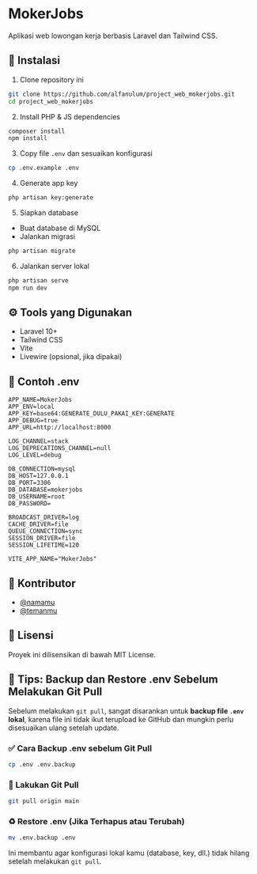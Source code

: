 # MokerJobs

Aplikasi web lowongan kerja berbasis Laravel dan Tailwind CSS.

## 🚀 Instalasi

1. Clone repository ini

```bash
git clone https://github.com/alfanulum/project_web_mokerjobs.git
cd project_web_mokerjobs
```

2. Install PHP & JS dependencies

```bash
composer install
npm install
```

3. Copy file `.env` dan sesuaikan konfigurasi

```bash
cp .env.example .env
```

4. Generate app key

```bash
php artisan key:generate
```

5. Siapkan database

-   Buat database di MySQL
-   Jalankan migrasi

```bash
php artisan migrate
```

6. Jalankan server lokal

```bash
php artisan serve
npm run dev
```

## ⚙️ Tools yang Digunakan

-   Laravel 10+
-   Tailwind CSS
-   Vite
-   Livewire (opsional, jika dipakai)

## 📁 Contoh .env

```env
APP_NAME=MokerJobs
APP_ENV=local
APP_KEY=base64:GENERATE_DULU_PAKAI_KEY:GENERATE
APP_DEBUG=true
APP_URL=http://localhost:8000

LOG_CHANNEL=stack
LOG_DEPRECATIONS_CHANNEL=null
LOG_LEVEL=debug

DB_CONNECTION=mysql
DB_HOST=127.0.0.1
DB_PORT=3306
DB_DATABASE=mokerjobs
DB_USERNAME=root
DB_PASSWORD=

BROADCAST_DRIVER=log
CACHE_DRIVER=file
QUEUE_CONNECTION=sync
SESSION_DRIVER=file
SESSION_LIFETIME=120

VITE_APP_NAME="MokerJobs"
```

## 👥 Kontributor

-   [@namamu](https://github.com/namamu)
-   [@temanmu](https://github.com/temanmu)

## 📄 Lisensi

Proyek ini dilisensikan di bawah MIT License.

## 🔐 Tips: Backup dan Restore .env Sebelum Melakukan Git Pull

Sebelum melakukan `git pull`, sangat disarankan untuk **backup file `.env` lokal**, karena file ini tidak ikut terupload ke GitHub dan mungkin perlu disesuaikan ulang setelah update.

### ✅ Cara Backup .env sebelum Git Pull

```bash
cp .env .env.backup
```

### 🔄 Lakukan Git Pull

```bash
git pull origin main
```

### ♻️ Restore .env (Jika Terhapus atau Terubah)

```bash
mv .env.backup .env
```

Ini membantu agar konfigurasi lokal kamu (database, key, dll.) tidak hilang setelah melakukan `git pull`.
